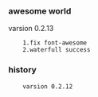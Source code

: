 ### awesome world

varsion 0.2.13

        1.fix font-awesome
        2.waterfull success

### history

        varsion 0.2.12





